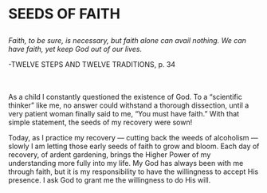 # <p class='center'>SEEDS OF FAITH</p>

<em>Faith, to be sure, is necessary, but faith alone can avail nothing. We can have faith, yet keep God out of our lives.</em> 
 <br/> 
 <p class='right'>-TWELVE STEPS AND TWELVE TRADITIONS, p. 34</p>

<br><br>
As a child I constantly questioned the existence of God. To a “scientific thinker” like me, no answer could withstand a thorough dissection, until a very patient woman finally said to me, “You must have faith.” With that simple statement, the seeds of my recovery were sown!

Today, as I practice my recovery — cutting back the weeds of alcoholism — slowly I am letting those early seeds of faith to grow and bloom. Each day of recovery, of ardent gardening, brings the Higher Power of my understanding more fully into my life. My God has always been with me through faith, but it is my responsibility to have the willingness to accept His presence. I ask God to grant me the willingness to do His will.

